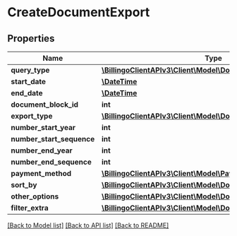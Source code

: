 # CreateDocumentExport

## Properties
Name | Type | Description | Notes
------------ | ------------- | ------------- | -------------
**query_type** | [**\BillingoClientAPIv3\Client\Model\DocumentExportQueryType**](DocumentExportQueryType.md) |  | 
**start_date** | [**\DateTime**](\DateTime.md) |  | 
**end_date** | [**\DateTime**](\DateTime.md) |  | 
**document_block_id** | **int** |  | [optional] 
**export_type** | [**\BillingoClientAPIv3\Client\Model\DocumentExportType**](DocumentExportType.md) |  | 
**number_start_year** | **int** |  | [optional] 
**number_start_sequence** | **int** |  | [optional] 
**number_end_year** | **int** |  | [optional] 
**number_end_sequence** | **int** |  | [optional] 
**payment_method** | [**\BillingoClientAPIv3\Client\Model\PaymentMethod**](PaymentMethod.md) |  | [optional] 
**sort_by** | [**\BillingoClientAPIv3\Client\Model\DocumentExportSortBy**](DocumentExportSortBy.md) |  | [optional] 
**other_options** | [**\BillingoClientAPIv3\Client\Model\DocumentExportOtherOptions**](DocumentExportOtherOptions.md) |  | [optional] 
**filter_extra** | [**\BillingoClientAPIv3\Client\Model\DocumentExportFilterExtra**](DocumentExportFilterExtra.md) |  | [optional] 

[[Back to Model list]](../../README.md#documentation-for-models) [[Back to API list]](../../README.md#documentation-for-api-endpoints) [[Back to README]](../../README.md)

